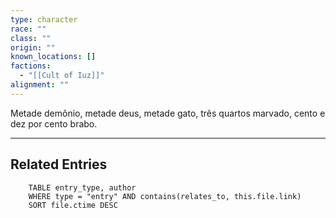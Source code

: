 ```yaml
---
type: character
race: ""
class: ""
origin: ""
known_locations: []
factions:
  - "[[Cult of Iuz]]"
alignment: ""
---
```

Metade demônio, metade deus, metade gato, três quartos marvado, cento e dez por cento brabo. 

---

<!-- DYNAMIC:related-entries -->

## Related Entries

```dataview
    TABLE entry_type, author
    WHERE type = "entry" AND contains(relates_to, this.file.link)
    SORT file.ctime DESC
```

<!-- /DYNAMIC -->